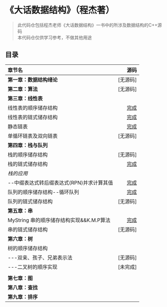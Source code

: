# 《大话数据结构》（程杰著）

>此代码仓包括程杰老师《大话数据结构》一书中的所涉及数据结构的C++源码  
>本代码仓仅供学习参考，不做其他用途

## 目录

|**章节名**|**源码**|
|:--------|--------:|
|**第一章：数据结构绪论**|[无源码]|
|**第二章：算法**|[无源码]|
|**第三章：线性表**||
|线性表的顺序储存结构|[完成](https://github.com/Mer1997/Dialogue-with-data-structure/blob/master/第三章%EF%BC%9A线性表/SqList.cpp)|
|线性表的链式储存结构|[完成](https://github.com/Mer1997/Dialogue-with-data-structure/blob/master/第三章%EF%BC%9A线性表/LinkList.cpp)|
|静态链表|[完成](https://github.com/Mer1997/Dialogue-with-data-structure/blob/master/第三章%EF%BC%9A线性表/StaticLinkList.cpp)|
|单循环链表及双向链表|[无源码]|
|**第四章：栈与队列**||
|栈的顺序储存结构|[无源码]|
|栈的链式储存结构|[完成](https://github.com/Mer1997/Dialogue-with-data-structure/blob/master/第四章%EF%BC%9A栈与队列/LinkStack.cpp)|
|*栈的应用*||
|--中缀表达式转后缀表达式(RPN)并求计算其值|[完成](https://github.com/Mer1997/Dialogue-with-data-structure/tree/master/第四章%EF%BC%9A栈与队列/中缀表达式转RPN并计算)|
|队列的顺序储存结构--循环队列|[完成](https://github.com/Mer1997/Dialogue-with-data-structure/blob/master/第四章%EF%BC%9A栈与队列/SqQueue.cpp)|
|队列的链式储存结构|[无源码]|
|**第五章：串**||
|MyString 串的顺序储存结构实现&&K.M.P算法|[完成](https://github.com/Mer1997/Dialogue-with-data-structure/blob/master/第五章%EF%BC%9A串/MyString.cpp)|
|串的链式储存结构|[无源码]|
|**第六章：树**||
|树的顺序储存结构||
|---双亲、孩子、兄弟表示法|[无源码]|
|---二叉树的顺序实现|[未完成]|
|||
|**第七章：图**||
|**第八章：查找**||
|**第九章：排序**||